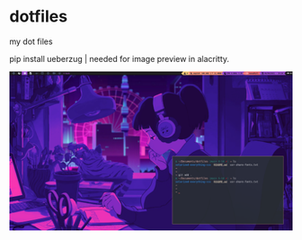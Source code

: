 # dotfiles
my dot files



pip install ueberzug | needed for image preview in alacritty.

![plot](./images/qtile.png)

